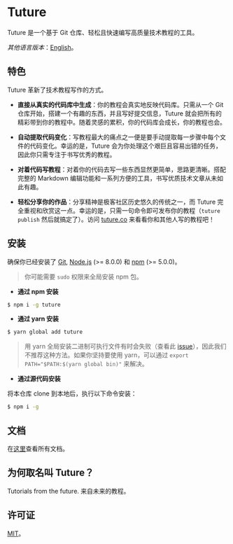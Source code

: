 # Tuture

Tuture 是一个基于 Git 仓库、轻松且快速编写高质量技术教程的工具。

_其他语言版本_：[English](README.md)。

## 特色

Tuture 革新了技术教程写作的方式。

- **直接从真实的代码库中生成**：你的教程会真实地反映代码库。只需从一个 Git 仓库开始，搭建一个有趣的东西，并且写好提交信息，Tuture 就会把所有的精彩带到你的教程中。随着灵感的累积，你的代码库会成长，你的教程也会。

- **自动提取代码变化**：写教程最大的痛点之一便是要手动提取每一步骤中每个文件的代码变化。幸运的是，Tuture 会为你处理这个艰巨且容易出错的任务，因此你只需专注于书写优秀的教程。

- **对着代码写教程**：对着你的代码去写一些东西显然更简单，思路更清晰。搭配完整的 Markdown 编辑功能和一系列方便的工具，书写优质技术文章从未如此有趣。

- **轻松分享你的作品**：分享精神是极客社区历史悠久的传统之一，而 Tuture 完全重视和欣赏这一点。幸运的是，只需一句命令即可发布你的教程（`tuture publish` 然后就搞定了）。访问 [tuture.co](https://tuture.co) 来看看你和其他人写的教程吧！

## 安装

确保你已经安装了 [Git](https://git-scm.com/), [Node.js](https://nodejs.org/) (>= 8.0.0) 和 [npm](https://www.npmjs.com/) (>= 5.0.0)。

> 你可能需要 `sudo` 权限来全局安装 npm 包。

- **通过 npm 安装**

```bash
$ npm i -g tuture
```

- **通过 yarn 安装**

```bash
$ yarn global add tuture
```

> 用 yarn 全局安装二进制可执行文件有时会失败（查看此 [issue](https://github.com/yarnpkg/yarn/issues/1321)），因此我们不推荐这种方法。如果你坚持要使用 yarn，可以通过 `export PATH="$PATH:$(yarn global bin)"` 来解决。

- **通过源代码安装**

将本仓库 clone 到本地后，执行以下命令安装：

```bash
$ npm i -g
```

## 文档

在[这里](https://github.com/tutureproject/docs)查看所有文档。

## 为何取名叫 Tuture？

Tutorials from the future. 来自未来的教程。

## 许可证

[MIT](LICENSE)。
